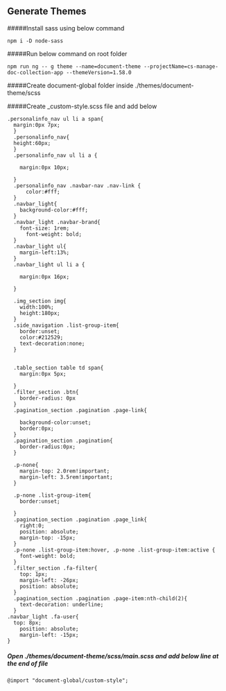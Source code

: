 ## Generate Themes

#####Install sass using below command
````
npm i -D node-sass
````
#####Run below command on root folder
````
npm run ng -- g theme --name=document-theme --projectName=cs-manage-doc-collection-app --themeVersion=1.58.0
````
#####Create document-global folder inside ./themes/document-theme/scss

#####Create _custom-style.scss file and add below 
```
.personalinfo_nav ul li a span{
  margin:0px 7px;
  }
  .personalinfo_nav{
  height:60px;
  }
  .personalinfo_nav ul li a {

    margin:0px 10px;

  }
  .personalinfo_nav .navbar-nav .nav-link {
      color:#fff;
  }
  .navbar_light{
    background-color:#fff;
  }
  .navbar_light .navbar-brand{
    font-size: 1rem;
      font-weight: bold;
  }
  .navbar_light ul{
    margin-left:13%;
  }
  .navbar_light ul li a {

    margin:0px 16px;

  }

  .img_section img{
    width:100%;
    height:180px;
  }
  .side_navigation .list-group-item{
    border:unset;
    color:#212529;
    text-decoration:none;
  }


  .table_section table td span{
    margin:0px 5px;

  }
  .filter_section .btn{
    border-radius: 0px
  }
  .pagination_section .pagination .page-link{

    background-color:unset;
    border:0px;
  }
  .pagination_section .pagination{
    border-radius:0px;
  }

  .p-none{
    margin-top: 2.0rem!important;
    margin-left: 3.5rem!important;
  }

  .p-none .list-group-item{
    border:unset;
    
  }
  .pagination_section .pagination .page_link{
    right:0;
    position: absolute;
    margin-top: -15px;
  }
  .p-none .list-group-item:hover, .p-none .list-group-item:active {
    font-weight: bold;
  }
  .filter_section .fa-filter{
    top: 1px;
    margin-left: -26px;
    position: absolute;
  }
  .pagination_section .pagination .page-item:nth-child(2){
    text-decoration: underline;
  }
.navbar_light .fa-user{
  top: 8px;
    position: absolute;
    margin-left: -15px;
}

```
##### Open ./themes/document-theme/scss/main.scss and add below line at the end of file
````
@import "document-global/custom-style";
````
 
